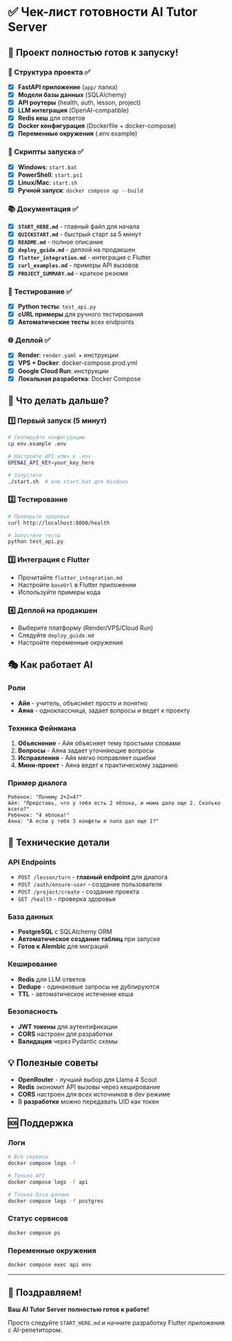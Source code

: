 # ✅ Чек-лист готовности AI Tutor Server

## 🎯 Проект полностью готов к запуску!

### 📁 Структура проекта ✅
- [x] **FastAPI приложение** (`app/` папка)
- [x] **Модели базы данных** (SQLAlchemy)
- [x] **API роутеры** (health, auth, lesson, project)
- [x] **LLM интеграция** (OpenAI-compatible)
- [x] **Redis кеш** для ответов
- [x] **Docker конфигурация** (Dockerfile + docker-compose)
- [x] **Переменные окружения** (.env.example)

### 🚀 Скрипты запуска ✅
- [x] **Windows**: `start.bat`
- [x] **PowerShell**: `start.ps1`
- [x] **Linux/Mac**: `start.sh`
- [x] **Ручной запуск**: `docker compose up --build`

### 📚 Документация ✅
- [x] **`START_HERE.md`** - главный файл для начала
- [x] **`QUICKSTART.md`** - быстрый старт за 5 минут
- [x] **`README.md`** - полное описание
- [x] **`deploy_guide.md`** - деплой на продакшен
- [x] **`flutter_integration.md`** - интеграция с Flutter
- [x] **`curl_examples.md`** - примеры API вызовов
- [x] **`PROJECT_SUMMARY.md`** - краткое резюме

### 🧪 Тестирование ✅
- [x] **Python тесты**: `test_api.py`
- [x] **cURL примеры** для ручного тестирования
- [x] **Автоматические тесты** всех endpoints

### 🌐 Деплой ✅
- [x] **Render**: `render.yaml` + инструкции
- [x] **VPS + Docker**: docker-compose.prod.yml
- [x] **Google Cloud Run**: инструкции
- [x] **Локальная разработка**: Docker Compose

## 🚀 Что делать дальше?

### 1️⃣ Первый запуск (5 минут)
```bash
# Скопируйте конфигурацию
cp env.example .env

# Настройте API ключ в .env
OPENAI_API_KEY=your_key_here

# Запустите
./start.sh  # или start.bat для Windows
```

### 2️⃣ Тестирование
```bash
# Проверьте здоровье
curl http://localhost:8000/health

# Запустите тесты
python test_api.py
```

### 3️⃣ Интеграция с Flutter
- Прочитайте `flutter_integration.md`
- Настройте `baseUrl` в Flutter приложении
- Используйте примеры кода

### 4️⃣ Деплой на продакшен
- Выберите платформу (Render/VPS/Cloud Run)
- Следуйте `deploy_guide.md`
- Настройте переменные окружения

## 🎭 Как работает AI

### Роли
- **Айя** - учитель, объясняет просто и понятно
- **Аяна** - одноклассница, задает вопросы и ведет к проекту

### Техника Фейнмана
1. **Объяснение** - Айя объясняет тему простыми словами
2. **Вопросы** - Аяна задает уточняющие вопросы
3. **Исправления** - Айя мягко поправляет ошибки
4. **Мини-проект** - Аяна ведет к практическому заданию

### Пример диалога
```
Ребенок: "Почему 2+2=4?"
Айя: "Представь, что у тебя есть 2 яблока, и мама дала еще 2. Сколько всего?"
Ребенок: "4 яблока!"
Аяна: "А если у тебя 3 конфеты и папа дал еще 1?"
```

## 🔧 Технические детали

### API Endpoints
- `POST /lesson/turn` - **главный endpoint** для диалога
- `POST /auth/ensure-user` - создание пользователя
- `POST /project/create` - создание проекта
- `GET /health` - проверка здоровья

### База данных
- **PostgreSQL** с SQLAlchemy ORM
- **Автоматическое создание таблиц** при запуске
- **Готов к Alembic** для миграций

### Кеширование
- **Redis** для LLM ответов
- **Dedupe** - одинаковые запросы не дублируются
- **TTL** - автоматическое истечение кеша

### Безопасность
- **JWT токены** для аутентификации
- **CORS** настроен для разработки
- **Валидация** через Pydantic схемы

## 💡 Полезные советы

- **OpenRouter** - лучший выбор для Llama 4 Scout
- **Redis** экономит API вызовы через кеширование
- **CORS** настроен для всех источников в dev режиме
- В **разработке** можно передавать UID как токен

## 🆘 Поддержка

### Логи
```bash
# Все сервисы
docker compose logs -f

# Только API
docker compose logs -f api

# Только база данных
docker compose logs -f postgres
```

### Статус сервисов
```bash
docker compose ps
```

### Переменные окружения
```bash
docker compose exec api env
```

---

## 🎉 Поздравляем!

**Ваш AI Tutor Server полностью готов к работе!**

Просто следуйте `START_HERE.md` и начните разработку Flutter приложения с AI-репетитором. 